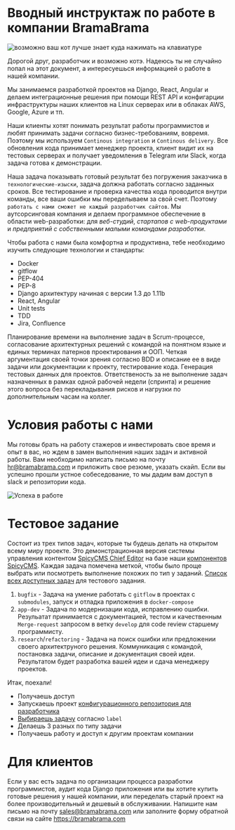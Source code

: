 # Вводный инструктаж по работе в компании BramaBrama

![возможно ваш кот лучше знает куда нажимать на клавиатуре](https://02varvara.files.wordpress.com/2011/06/01-cat-at-the-computer-keyboard.jpg)

Дорогой друг, разработчик и возможно котэ.
Надеюсь ты не случайно попал на этот документ, а интересуешься информацией о работе в нашей компании.

Мы занимаемся разработкой проектов на Django, React, Angular и делаем интеграционные решения при помощи REST API и конфигарции 
инфраструктуры наших клиентов на Linux серверах или в облаках AWS, Google, Azure и тп. 

Наши клиенты хотят понимать результат работы программистов и любят принимать задачи согласно бизнес-требованиям, вовремя. Поэтому мы используем ``Continous integration`` и ``Continous delivery``. Все обновления кода принимает менеджер проекта, клиент видит их на тестовых серверах и получает уведомления в Telegram или Slack, когда задача готова к демонстрации. 

Наша задача показывать готовый результат без погружения заказчика в ``технологические-изыски``, задача должна работать согласно заданных сроков. Все тестирование и проверка качества кода проводится внутри команды, все ваши ошибки мы переделываем за свой счет. Поэтому ``работать с нами сможет не каждый разработчик сайтов``. Мы аутсорсинговая компания и делаем программное обеспечение в области web-разработки: для *веб-студий*, *стартапов с web-продуктами* и *предприятий с собственными малыми командами разработки*.

Чтобы работа с нами была комфортна и продуктивна, тебе необходимо изучить следующие технологии и стандарты:

- Docker
- gitflow
- PEP-404
- PEP-8
- Django архитектуру начиная с версии 1.3 до 1.11b
- React, Angular
- Unit tests
- TDD
- Jira, Confluence

Планирование времени на выполнение задач в Scrum-процессе, согласование архитектурных решений с командой на понятном языке и единых терминах патернов проектирования и ООП. Четкая аргументация своей точки зрения согласно BDD и описание ее в виде задачи или документации к проекту, тестирование кода. Генерация тестовых  данных для проектов. Ответственость за не выполнение задач назначенных в рамках одной рабочей недели (спринта) и решение этого вопроса без перекладывания рисков и нагрузки по дополнительным часам на коллег. 

# Условия работы с нами

Мы готовы брать на работу стажеров и инвестировать свое время и опыт в вас, но ждем в замен выполнения наших задач и активной работы.
Вам необходимо написать письмо на почту hr@bramabrama.com и приложить свое резюме, указать скайп. Если вы успешно прошли устное собеседование, то мы дадим вам доступ в slack и репозитории кода.

![Успеха в работе](https://www.stihi.ru/photos/prosvettlennyi.jpg)

# Тестовое задание

Состоит из трех типов задач, которые ты будешь делать на открытом всему миру проекте. Это демонстрационная версия системы управления контентом [SpicyCMS Chief Editor](https://gitlab.com/spicycms.com/cms.chiefeditor) на базе наши [компонентов SpicyCMS](https://github.com/spicycms). Каждая задача помечена меткой, чтобы было проще выбрать или посмотреть выполнение похожих по тип у заданий. [Список всех доступных задач](https://gitlab.com/spicycms.com/cms.chiefeditor/issues) для тестового задания. 

1) ``bugfix`` - Задача на умение работать с ``gitflow`` в проектах с ``submodules``, запуск и отладка приложения в ``docker-compose``
2) ``app-dev`` - Задача по модернизации кода, исправлению ошибки. Резульатат принимается с документацией, тестом и качественным ``Merge-request`` запросом в ветку ``develop`` для code review старшему программисту.
3) ``research``/``refactoring`` - Задача на поиск ошибки или предложении своего архитектруного решения. Коммуникация с командой, постановка задачи, описание и документация своей идеи. Результатом будет разработка вашей идеи и сдача менеджеру проектов.

Итак, поехали! 

- Получаешь доступ
- Запускаешь проект [конфигурационного репозитория для разработчика](https://gitlab.com/spicycms.com/dev-SpicyCMS_Chief_Editor)
- [Выбираешь задачу](https://gitlab.com/spicycms.com/cms.chiefeditor/issues) согласно ``label``
- Делаешь 3 разных по типу задачи
- Получаешь работу и доступ к другим проектам компании

# Для клиентов

Если у вас есть задача по организации процесса разработки программистов, аудит кода Django приложения или вы хотите купить
готовые решения у нашей компании, или переделать старый проект на более производительный и дешевый в обслуживании. Напишите нам письмо на почту sales@bramabrama.com или заполните форму обратной связи на сайте https://bramabrama.com

